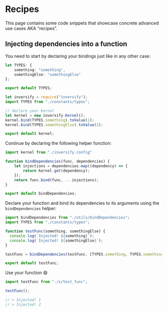 # Recipes
This page contains some code snippets that showcase concrete advanced use cases AKA "recipes".

## Injecting dependencies into a function

You need to start by declaring your bindings just like in any other case:
```ts
let TYPES: {
    something: "something",
    somethingElse: "somethingElse"
};

export default TYPES;
```

```ts
let inversify = require("inversify");
import TYPES from "./constants/types";

// declare your kernel
let kernel = new inversify.Kernel();
kernel.bind(TYPES.something).toValue(1);
kernel.bind(TYPES.somethingElse).toValue(2);

export default kernel;
```

Continue by declaring the following helper function:

```ts
import kernel from "./inversify.config"

function bindDependencies(func, dependencies) {
    let injections = dependencies.map((dependency) => {
        return kernel.get(dependency);
    });
    return func.bind(func, ...injections);
}

export default bindDependencies;
```

Declare your function and bind its dependencies to its arguments using the `bindDependencies` helper:

```ts
import bindDependencies from "./utils/bindDependencies";
import TYPES from "./constants/types";

function testFunc(something, somethingElse) {
  console.log(`Injected! ${something}`);
  console.log(`Injected! ${somethingElse}`);
}

testFunc = bindDependencies(testFunc, [TYPES.something, TYPES.somethingElse]);

export default testFunc;
```

Use your function :smile:

```ts
import testFunc from "./x/test_func";

testFunc();

// > Injected! 1
// > Injected! 2
```
